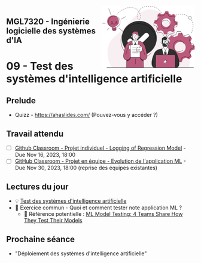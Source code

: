 
<img style="float: right;" src="../../images/component_engineering.svg" alt="EngineeringAISystems" width="250"/>

## MGL7320 - Ingénierie logicielle des systèmes d'IA
# 09 - Test des systèmes d'intelligence artificielle

## Prelude

- Quizz - https://ahaslides.com/ (Pouvez-vous y accéder ?)

## Travail attendu
- [ ] [Github Classroom - Projet individuel - Logging of Regression Model](https://classroom.github.com/a/hZT7Ifs6) - Due Nov 16, 2023, 18:00
- [ ] [GitHub Classroom - Projet en équipe - Evolution de l'application ML](https://classroom.github.com/a/UoYzlEAi) - Due Nov 30, 2023, 18:00 (reprise des équipes existantes)

## Lectures du jour
- :bulb: [Test des systèmes d'intelligence artificielle](./09_testing_slides.pdf)
- :couple: Exercice commun - Quoi et comment tester note application ML ?
  - :nut_and_bolt: Référence potentielle : [ML Model Testing: 4 Teams Share How They Test Their Models](https://neptune.ai/blog/ml-model-testing-teams-share-how-they-test-models)

## Prochaine séance

- "Déploiement des systèmes d'intelligence artificielle"
